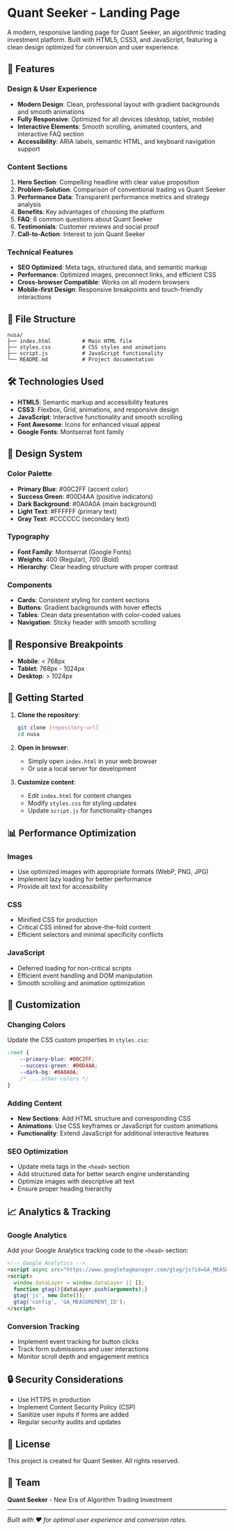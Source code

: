 # Quant Seeker - Landing Page

A modern, responsive landing page for Quant Seeker, an algorithmic trading investment platform. Built with HTML5, CSS3, and JavaScript, featuring a clean design optimized for conversion and user experience.

## 🚀 Features

### Design & User Experience
- **Modern Design**: Clean, professional layout with gradient backgrounds and smooth animations
- **Fully Responsive**: Optimized for all devices (desktop, tablet, mobile)
- **Interactive Elements**: Smooth scrolling, animated counters, and interactive FAQ section
- **Accessibility**: ARIA labels, semantic HTML, and keyboard navigation support

### Content Sections
1. **Hero Section**: Compelling headline with clear value proposition
2. **Problem-Solution**: Comparison of conventional trading vs Quant Seeker
3. **Performance Data**: Transparent performance metrics and strategy analysis
4. **Benefits**: Key advantages of choosing the platform
5. **FAQ**: 6 common questions about Quant Seeker
6. **Testimonials**: Customer reviews and social proof
7. **Call-to-Action**: Interest to join Quant Seeker

### Technical Features
- **SEO Optimized**: Meta tags, structured data, and semantic markup
- **Performance**: Optimized images, preconnect links, and efficient CSS
- **Cross-browser Compatible**: Works on all modern browsers
- **Mobile-first Design**: Responsive breakpoints and touch-friendly interactions

## 📁 File Structure

```
nusa/
├── index.html          # Main HTML file
├── styles.css          # CSS styles and animations
├── script.js           # JavaScript functionality
└── README.md           # Project documentation
```

## 🛠️ Technologies Used

- **HTML5**: Semantic markup and accessibility features
- **CSS3**: Flexbox, Grid, animations, and responsive design
- **JavaScript**: Interactive functionality and smooth scrolling
- **Font Awesome**: Icons for enhanced visual appeal
- **Google Fonts**: Montserrat font family

## 🎨 Design System

### Color Palette
- **Primary Blue**: #00C2FF (accent color)
- **Success Green**: #00D4AA (positive indicators)
- **Dark Background**: #0A0A0A (main background)
- **Light Text**: #FFFFFF (primary text)
- **Gray Text**: #CCCCCC (secondary text)

### Typography
- **Font Family**: Montserrat (Google Fonts)
- **Weights**: 400 (Regular), 700 (Bold)
- **Hierarchy**: Clear heading structure with proper contrast

### Components
- **Cards**: Consistent styling for content sections
- **Buttons**: Gradient backgrounds with hover effects
- **Tables**: Clean data presentation with color-coded values
- **Navigation**: Sticky header with smooth scrolling

## 📱 Responsive Breakpoints

- **Mobile**: < 768px
- **Tablet**: 768px - 1024px
- **Desktop**: > 1024px

## 🚀 Getting Started

1. **Clone the repository**:
   ```bash
   git clone [repository-url]
   cd nusa
   ```

2. **Open in browser**:
   - Simply open `index.html` in your web browser
   - Or use a local server for development

3. **Customize content**:
   - Edit `index.html` for content changes
   - Modify `styles.css` for styling updates
   - Update `script.js` for functionality changes

## 📊 Performance Optimization

### Images
- Use optimized images with appropriate formats (WebP, PNG, JPG)
- Implement lazy loading for better performance
- Provide alt text for accessibility

### CSS
- Minified CSS for production
- Critical CSS inlined for above-the-fold content
- Efficient selectors and minimal specificity conflicts

### JavaScript
- Deferred loading for non-critical scripts
- Efficient event handling and DOM manipulation
- Smooth scrolling and animation optimization

## 🔧 Customization

### Changing Colors
Update the CSS custom properties in `styles.css`:
```css
:root {
    --primary-blue: #00C2FF;
    --success-green: #00D4AA;
    --dark-bg: #0A0A0A;
    /* ... other colors */
}
```

### Adding Content
- **New Sections**: Add HTML structure and corresponding CSS
- **Animations**: Use CSS keyframes or JavaScript for custom animations
- **Functionality**: Extend JavaScript for additional interactive features

### SEO Optimization
- Update meta tags in the `<head>` section
- Add structured data for better search engine understanding
- Optimize images with descriptive alt text
- Ensure proper heading hierarchy

## 📈 Analytics & Tracking

### Google Analytics
Add your Google Analytics tracking code to the `<head>` section:
```html
<!-- Google Analytics -->
<script async src="https://www.googletagmanager.com/gtag/js?id=GA_MEASUREMENT_ID"></script>
<script>
  window.dataLayer = window.dataLayer || [];
  function gtag(){dataLayer.push(arguments);}
  gtag('js', new Date());
  gtag('config', 'GA_MEASUREMENT_ID');
</script>
```

### Conversion Tracking
- Implement event tracking for button clicks
- Track form submissions and user interactions
- Monitor scroll depth and engagement metrics

## 🔒 Security Considerations

- Use HTTPS in production
- Implement Content Security Policy (CSP)
- Sanitize user inputs if forms are added
- Regular security audits and updates

## 📄 License

This project is created for Quant Seeker. All rights reserved.

## 👥 Team

**Quant Seeker** - New Era of Algorithm Trading Investment

---

*Built with ❤️ for optimal user experience and conversion rates.* 